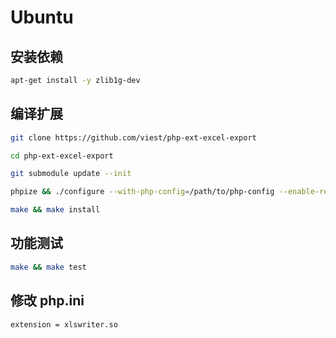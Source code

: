 # Ubuntu

## 安装依赖

```bash
apt-get install -y zlib1g-dev
```

## 编译扩展

```bash
git clone https://github.com/viest/php-ext-excel-export

cd php-ext-excel-export

git submodule update --init

phpize && ./configure --with-php-config=/path/to/php-config --enable-reader

make && make install
```

## 功能测试

```bash
make && make test
```

## 修改 php.ini

```text
extension = xlswriter.so
```

